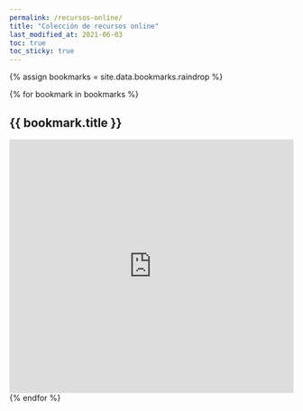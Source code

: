 ```yaml
---
permalink: /recursos-online/
title: "Colección de recursos online"
last_modified_at: 2021-06-03
toc: true
toc_sticky: true
---
```


{% assign bookmarks = site.data.bookmarks.raindrop %}

{% for bookmark in bookmarks %}
## {{ bookmark.title }}
<iframe style="border: 0; width: 100%; height: 450px;" allowfullscreen frameborder="0" src="https://raindrop.io/tovarlogic/{{ bookmark.id }}/embed"></iframe>
{% endfor %}